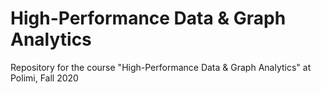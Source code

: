 # High-Performance Data & Graph Analytics
Repository for the course "High-Performance Data & Graph Analytics" at Polimi, Fall 2020
